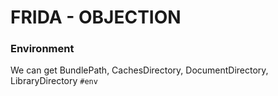 # FRIDA - OBJECTION
### Environment
We can get BundlePath, CachesDirectory, DocumentDirectory, LibraryDirectory
`#env`
### 
